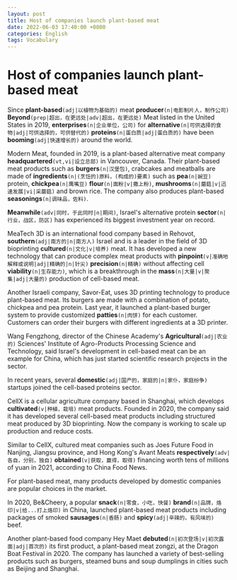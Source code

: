 ```yaml
---
layout: post
title: Host of companies launch plant-based meat
date: 2022-06-03 17:40:00 +0800
categories: English
tags: Vocabulary
---
```


# Host of companies launch plant-based meat

Since **plant-based**`(adj|以植物为基础的)` meat **producer**`(n|电影制片人，制作公司)` **Beyond**`(prep|超出，在更远处|adv|超出，在更远处)` Meat listed in the United States in 2019, **enterprises**`(n|企业单位，公司)` for **alternative**`(n|可供选择的食物|adj|可供选择的，可供替代的)` **proteins**`(n|蛋白质|adj|蛋白质的)` have been **booming**`(adj|快速增长的)` around the world.

Modern Meat, founded in 2019, is a plant-based alternative meat company **headquartered**`(vt,vi|设立总部)` in Vancouver, Canada. Their plant-based meat products such as **burgers**`(n|汉堡包)`, crabcakes and meatballs are made of **ingredients**`(n|(烹饪的)原料，(构成的)要素)` such as **pea**`(n|豌豆)` protein, **chickpea**`(n|鹰嘴豆)` **flour**`(n|面粉|v|撒上粉)`, **mushrooms**`(n|蘑菇|v|迅速发展|vi|采蘑菇)` and brown rice. The company also produces plant-based **seasonings**`(n|调味品，佐料)`.

**Meanwhile**`(adv|同时，于此同时|n|期间)`, Israel's alternative protein **sector**`(n|行业，战区，防区)` has experienced its biggest investment year on record.

MeaTech 3D is an international food company based in Rehovot, **southern**`(adj|南方的|n|南方人)` Israel and is a leader in the field of 3D bioprinting **cultured**`(n|文化|v|培养)` meat. It has developed a new technology that can produce complex meat products with **pinpoint**`(v|准确地解释或说明|adj|精确的|n|针尖)` **precision**`(n|精确)` without affecting cell **viability**`(n|生存能力)`, which is a breakthrough in the **mass**`(n|大量|v|聚集|adj|大量的)` production of cell-based meat.

Another Israeli company, Savor-Eat, uses 3D printing technology to produce plant-based meat. Its burgers are made with a combination of potato, chickpea and pea protein. Last year, it launched a plant-based burger system to provide customized **patties**`(n|肉饼)` for each customer. Customers can order their burgers with different ingredients at a 3D printer.

Wang Fengzhong, director of the Chinese Academy's **Agricultural**`(adj|农业的)` Sciences' Institute of Agro-Products Processing Science and Technology, said Israel's development in cell-based meat can be an example for China, which has just started scientific research projects in the sector.

In recent years, several **domestic**`(adj|国产的，家庭的|n|家仆，家庭纷争)` startups joined the cell-based proteins sector.

CellX is a cellular agriculture company based in Shanghai, which develops **cultivated**`(v|种植，栽培)` meat products. Founded in 2020, the company said it has developed several cell-based meat products including structured meat produced by 3D bioprinting. Now the company is working to scale up production and reduce costs.

Similar to CellX, cultured meat companies such as Joes Future Food in Nanjing, Jiangsu province, and Hong Kong's Avant Meats **respectively**`(adv|各自，分别，独自)` **obtained**`(v|获取，赢得，取得)` financing worth tens of millions of yuan in 2021, according to China Food News.

For plant-based meat, many products developed by domestic companies are popular choices in the market.

In 2020, Be&Cheery, a popular **snack**`(n|零食，小吃，快餐)` **brand**`(n|品牌，烙印|v|给...打上烙印)` in China, launched plant-based meat products including packages of smoked **sausages**`(n|香肠)` and **spicy**`(adj|辛辣的，有风味的)` beef.

Another plant-based food company Hey Maet **debuted**`(n|初次登场|v|初次露面|adj|首次的)` its first product, a plant-based meat zongzi, at the Dragon Boat Festival in 2020. The company has launched a variety of best-selling products such as burgers, steamed buns and soup dumplings in cities such as Beijing and Shanghai.